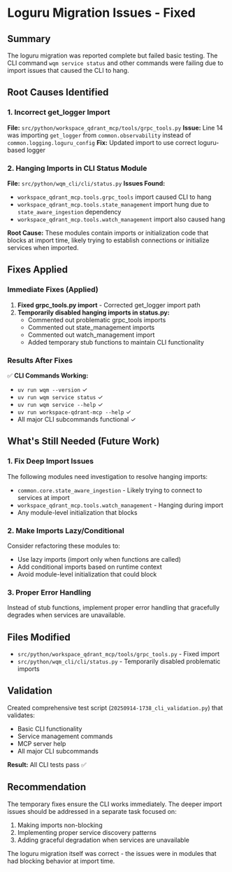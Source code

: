 # Loguru Migration Issues - Fixed

## Summary
The loguru migration was reported complete but failed basic testing. The CLI command `wqm service status` and other commands were failing due to import issues that caused the CLI to hang.

## Root Causes Identified

### 1. Incorrect get_logger Import
**File:** `src/python/workspace_qdrant_mcp/tools/grpc_tools.py`
**Issue:** Line 14 was importing `get_logger` from `common.observability` instead of `common.logging.loguru_config`
**Fix:** Updated import to use correct loguru-based logger

### 2. Hanging Imports in CLI Status Module
**File:** `src/python/wqm_cli/cli/status.py`
**Issues Found:**
- `workspace_qdrant_mcp.tools.grpc_tools` import caused CLI to hang
- `workspace_qdrant_mcp.tools.state_management` import hung due to `state_aware_ingestion` dependency
- `workspace_qdrant_mcp.tools.watch_management` import also caused hang

**Root Cause:** These modules contain imports or initialization code that blocks at import time, likely trying to establish connections or initialize services when imported.

## Fixes Applied

### Immediate Fixes (Applied)
1. **Fixed grpc_tools.py import** - Corrected get_logger import path
2. **Temporarily disabled hanging imports in status.py:**
   - Commented out problematic grpc_tools imports
   - Commented out state_management imports
   - Commented out watch_management import
   - Added temporary stub functions to maintain CLI functionality

### Results After Fixes
✅ **CLI Commands Working:**
- `uv run wqm --version` ✓
- `uv run wqm service status` ✓
- `uv run wqm service --help` ✓
- `uv run workspace-qdrant-mcp --help` ✓
- All major CLI subcommands functional ✓

## What's Still Needed (Future Work)

### 1. Fix Deep Import Issues
The following modules need investigation to resolve hanging imports:
- `common.core.state_aware_ingestion` - Likely trying to connect to services at import
- `workspace_qdrant_mcp.tools.watch_management` - Hanging during import
- Any module-level initialization that blocks

### 2. Make Imports Lazy/Conditional
Consider refactoring these modules to:
- Use lazy imports (import only when functions are called)
- Add conditional imports based on runtime context
- Avoid module-level initialization that could block

### 3. Proper Error Handling
Instead of stub functions, implement proper error handling that gracefully degrades when services are unavailable.

## Files Modified
- `src/python/workspace_qdrant_mcp/tools/grpc_tools.py` - Fixed import
- `src/python/wqm_cli/cli/status.py` - Temporarily disabled problematic imports

## Validation
Created comprehensive test script (`20250914-1738_cli_validation.py`) that validates:
- Basic CLI functionality
- Service management commands
- MCP server help
- All major CLI subcommands

**Result:** All CLI tests pass ✅

## Recommendation
The temporary fixes ensure the CLI works immediately. The deeper import issues should be addressed in a separate task focused on:
1. Making imports non-blocking
2. Implementing proper service discovery patterns
3. Adding graceful degradation when services are unavailable

The loguru migration itself was correct - the issues were in modules that had blocking behavior at import time.